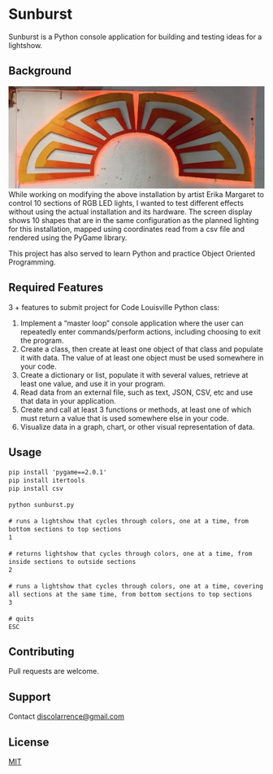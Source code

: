 # Sunburst

Sunburst is a Python console application for building and testing ideas for a lightshow.

## Background
![Studio 54 Sunburst](/sunburst7.jpg "Studio 54 Sunburst")
While working on modifying the above installation by artist Erika Margaret to control 10 sections of RGB LED lights, I wanted to test different effects without using the actual installation and its hardware. The screen display shows 10 shapes that are in the same configuration as the planned lighting for this installation, mapped using coordinates read from a csv file and rendered using the PyGame library.


This project has also served to learn Python and practice Object Oriented Programming.

## Required Features
3 + features to submit project for Code Louisville Python class: 
1. Implement a “master loop” console application where the user can repeatedly enter commands/perform actions, including choosing to exit the program.
2. Create a class, then create at least one object of that class and populate it with data. The value of at least one object must be used somewhere in your code.
3. Create a dictionary or list, populate it with several values, retrieve at least one value, and use it in your program.
4. Read data from an external file, such as text, JSON, CSV, etc and use that data in your application.
5. Create and call at least 3 functions or methods, at least one of which must return a value that is used somewhere else in your code.
6. Visualize data in a graph, chart, or other visual representation of data.
## Usage

```
pip install 'pygame==2.0.1'
pip install itertools
pip install csv

python sunburst.py

# runs a lightshow that cycles through colors, one at a time, from bottom sections to top sections
1

# returns lightshow that cycles through colors, one at a time, from inside sections to outside sections
2

# runs a lightshow that cycles through colors, one at a time, covering all sections at the same time, from bottom sections to top sections
3

# quits
ESC
```
## Contributing
Pull requests are welcome.

## Support
Contact <discolarrence@gmail.com>

## License
[MIT](https://choosealicense.com/licenses/mit/)